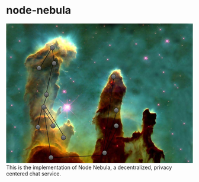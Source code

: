 # node-nebula
![Node Nebula Image](assets/Node_Nebula_Concept_Art.jpg?raw=true&s=50 "Title")
This is the implementation of Node Nebula, a decentralized, privacy centered chat service.
